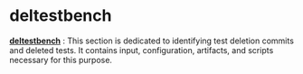 # deltestbench

[**deltestbench**](/deltestbench/) : This section is dedicated to identifying test deletion commits and deleted tests. It contains input, configuration, artifacts, and scripts necessary for this purpose.
